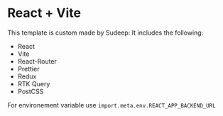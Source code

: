 # React + Vite

This template is custom made by Sudeep:
It includes the following:

- React
- Vite
- React-Router
- Prettier
- Redux
- RTK Query
- PostCSS

For environement variable use
`import.meta.env.REACT_APP_BACKEND_URL`
